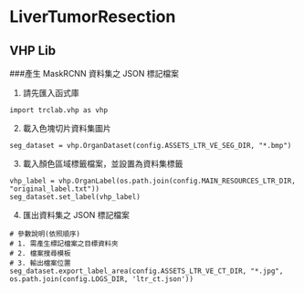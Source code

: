 # LiverTumorResection

## VHP Lib
###產生 MaskRCNN 資料集之 JSON 標記檔案

1. 請先匯入函式庫
```
import trclab.vhp as vhp
```
2. 載入色塊切片資料集圖片
```
seg_dataset = vhp.OrganDataset(config.ASSETS_LTR_VE_SEG_DIR, "*.bmp")
```
3. 載入顏色區域標籤檔案，並設置為資料集標籤
```
vhp_label = vhp.OrganLabel(os.path.join(config.MAIN_RESOURCES_LTR_DIR, "original_label.txt"))
seg_dataset.set_label(vhp_label)
```
4. 匯出資料集之 JSON 標記檔案
```
# 參數說明(依照順序)
# 1. 需產生標記檔案之目標資料夾
# 2. 檔案搜尋模板
# 3. 輸出檔案位置
seg_dataset.export_label_area(config.ASSETS_LTR_VE_CT_DIR, "*.jpg", os.path.join(config.LOGS_DIR, 'ltr_ct.json'))
```

